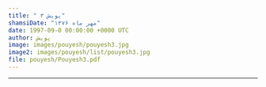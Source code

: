 ```yaml
---
title: " پویش ۳"
shamsiDate: "مهر ماه ۱۳۷۶"
date: 1997-09-0 00:00:00 +0000 UTC
author: پویش
image: images/pouyesh/pouyesh3.jpg
image2: images/pouyesh/list/pouyesh3.jpg
file: pouyesh/Pouyesh3.pdf
---
```


----
